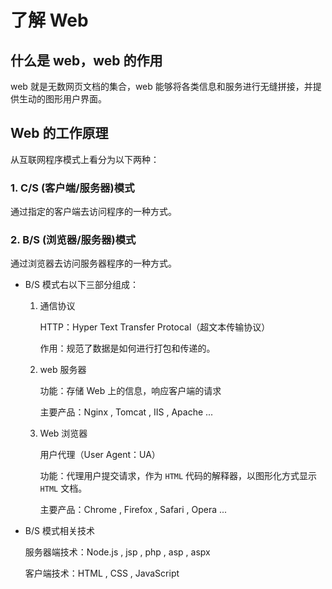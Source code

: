 # 了解 Web

## 什么是 web，web 的作用

web 就是无数网页文档的集合，web 能够将各类信息和服务进行无缝拼接，并提供生动的图形用户界面。

## Web 的工作原理

从互联网程序模式上看分为以下两种：

### 1. C/S (客户端/服务器)模式

通过指定的客户端去访问程序的一种方式。

### 2. B/S (浏览器/服务器)模式

通过浏览器去访问服务器程序的一种方式。

* B/S 模式右以下三部分组成：

  1. 通信协议

      HTTP：Hyper Text Transfer Protocal（超文本传输协议）

      作用：规范了数据是如何进行打包和传递的。

  2. web 服务器      

      功能：存储 Web 上的信息，响应客户端的请求

      主要产品：Nginx , Tomcat , IIS , Apache ...

  3. Web 浏览器

      用户代理（User Agent：UA）
    
      功能：代理用户提交请求，作为 `HTML` 代码的解释器，以图形化方式显示 `HTML` 文档。

      主要产品：Chrome , Firefox , Safari , Opera ...

* B/S 模式相关技术

  服务器端技术：Node.js , jsp , php , asp , aspx

  客户端技术：HTML , CSS , JavaScript





